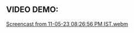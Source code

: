 ## VIDEO DEMO:

[Screencast from 11-05-23 08:26:56 PM IST.webm](https://github.com/itxsoumya/react-assignment/assets/72642534/e7bb3b6e-7725-4159-a778-e735a44e0f0d)

